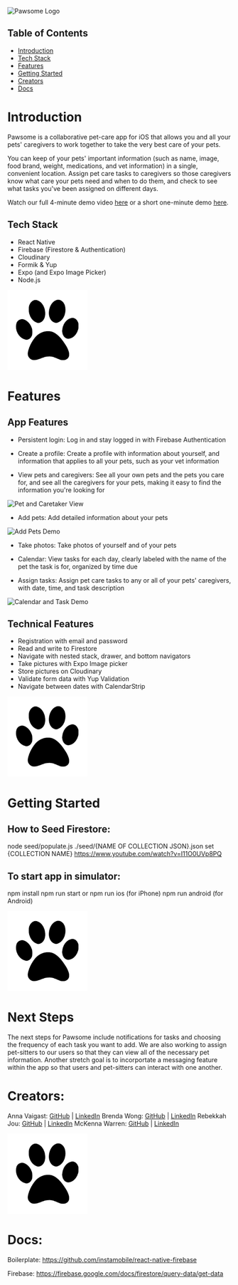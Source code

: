![Pawsome Logo](/assets/pawsome_logo.png)

## Table of Contents

- [Introduction](#introduction)
- [Tech Stack](#tech-stack)
- [Features](#features)
- [Getting Started](#getting-started)
- [Creators](#creators)
- [Docs](#docs)

# Introduction
Pawsome is a collaborative pet-care app for iOS that allows you and all your pets' caregivers to work together to take the very best care of your pets. 

You can keep of your pets' important information (such as name, image, food brand, weight, medications, and vet information) in a single, convenient location. Assign pet care tasks to caregivers so those caregivers know what care your pets need and when to do them, and check to see what tasks you've been assigned on different days.

Watch our full 4-minute demo video [here](https://www.youtube.com/watch?v=fapWIlNX2Uc) or a short one-minute demo [here](https://www.youtube.com/watch?v=3prtDpbnqqY).

## Tech Stack
* React Native
* Firebase (Firestore & Authentication)
* Cloudinary
* Formik & Yup
* Expo (and Expo Image Picker)
* Node.js

![Pawprint](/assets/apple-touch-icon.png)

# Features
## App Features
* Persistent login: Log in and stay logged in with Firebase Authentication

* Create a profile: Create a profile with information about yourself, and information that applies to all your pets, such as your vet information

* View pets and caregivers: See all your own pets and the pets you care for, and see all the caregivers for your pets, making it easy to find the information you're looking for

![Pet and Caretaker View](https://media.giphy.com/media/peBwBV1V9eolvSOq4b/giphy.gif)

* Add pets: Add detailed information about your pets 

![Add Pets Demo](https://media.giphy.com/media/igakamNRqXJezsYF3p/giphy.gif)

* Take photos: Take photos of yourself and of your pets

* Calendar: View tasks for each day, clearly labeled with the name of the pet the task is for, organized by time due 
* Assign tasks: Assign pet care tasks to any or all of your pets' caregivers, with date, time, and task description

![Calendar and Task Demo](https://media.giphy.com/media/7C2i5yADe7Qjuuc9CA/giphy.gif)

## Technical Features
* Registration with email and password
* Read and write to Firestore
* Navigate with nested stack, drawer, and bottom navigators
* Take pictures with Expo Image picker
* Store pictures on Cloudinary
* Validate form data with Yup Validation
* Navigate between dates with CalendarStrip

![Pawprint](/assets/apple-touch-icon.png)

# Getting Started
## How to Seed Firestore:

node seed/populate.js ./seed/{NAME OF COLLECTION JSON}.json set {COLLECTION NAME}
https://www.youtube.com/watch?v=I11O0UVp8PQ

## To start app in simulator:

npm install
npm run start
or
npm run ios (for iPhone)
npm run android (for Android)


![Pawprint](/assets/apple-touch-icon.png)

# Next Steps
The next steps for Pawsome include notifications for tasks and choosing the frequency of each task you want to add. We are also working to assign pet-sitters to our users so that they can view all of the necessary pet information. Another stretch goal is to incorportate a messaging feature within the app so that users and pet-sitters can interact with one another.


# Creators:

Anna Vaigast: [GitHub](https://github.com/av1082) | [LinkedIn](https://www.linkedin.com/in/anna-vaigast/)
Brenda Wong: [GitHub](https://github.com/brendawon) | [LinkedIn](https://www.linkedin.com/in/brenda-wong-rd/)
Rebekkah Jou: [GitHub](https://github.com/RebekkahJou) | [LinkedIn](https://www.linkedin.com/in/rebekkah-niles-jou/)
McKenna Warren: [GitHub](https://github.com/mckennakayyy) | [LinkedIn](https://www.linkedin.com/in/mckenna-warren/)

![Pawprint](/assets/apple-touch-icon.png)

# Docs:

Boilerplate:
https://github.com/instamobile/react-native-firebase

Firebase:
https://firebase.google.com/docs/firestore/query-data/get-data

